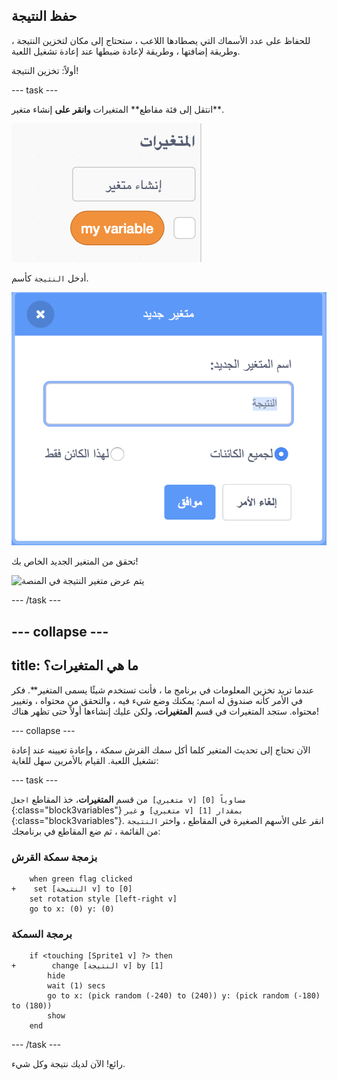 ## حفظ النتيجة

للحفاظ على عدد الأسماك التي يصطادها اللاعب ، ستحتاج إلى مكان لتخزين النتيجة ، وطريقة إضافتها ، وطريقة لإعادة ضبطها عند إعادة تشغيل اللعبة.

أولاً: تخزين النتيجة!

--- task ---

انتقل إلى فئة مقاطع** المتغيرات **وانقر على** إنشاء متغير**.

![](images/catch5.png)

أدخل ` النتيجة ` كأسم.

![](images/catch6.png)

تحقق من المتغير الجديد الخاص بك!

![يتم عرض متغير النتيجة في المنصة](images/النتيجةVariableStage.png)

--- /task ---

--- collapse ---
---
title: ما هي المتغيرات؟
---

عندما تريد تخزين المعلومات في برنامج ما ، فأنت تستخدم شيئًا يسمى المتغير**. فكر في الأمر كأنه صندوق له اسم: يمكنك وضع شيء فيه ، والتحقق من محتواه ، وتغيير محتواه. ستجد المتغيرات في قسم **المتغيرات**، ولكن عليك إنشاءها أولاً حتى تظهر هناك!

--- collapse ---

الآن تحتاج إلى تحديث المتغير كلما أكل سمك القرش سمكة ، وإعادة تعيينه عند إعادة تشغيل اللعبة. القيام بالأمرين سهل للغاية:

--- task ---

من قسم **المتغيرات**، خذ المقاطع `اجعل [متغيري v] مساوياً [0]`{:class="block3variables"} و `غير [متغيري v] بمقدار [1]`{:class="block3variables"}. انقر على الأسهم الصغيرة في المقاطع ، واختر ` النتيجة ` من القائمة ، ثم ضع المقاطع في برنامجك:

### بزمجة سمكة القرش

```blocks3
    when green flag clicked
+    set [النتيجة v] to [0]
    set rotation style [left-right v]
    go to x: (0) y: (0)
```

### برمجة السمكة

```blocks3
    if <touching [Sprite1 v] ?> then
+        change [النتيجة v] by [1]
        hide
        wait (1) secs
        go to x: (pick random (-240) to (240)) y: (pick random (-180) to (180))
        show
    end
```

--- /task ---

رائع! الآن لديك نتيجة وكل شيء.